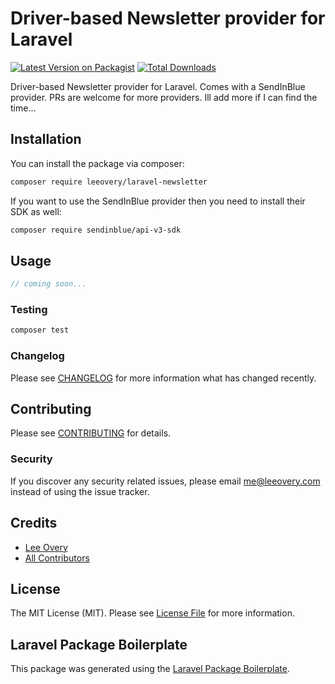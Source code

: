# Driver-based Newsletter provider for Laravel

[![Latest Version on Packagist](https://img.shields.io/packagist/v/leeovery/laravel-newsletter.svg?style=flat-square)](https://packagist.org/packages/leeovery/laravel-newsletter)
[![Total Downloads](https://img.shields.io/packagist/dt/leeovery/laravel-newsletter.svg?style=flat-square)](https://packagist.org/packages/leeovery/laravel-newsletter)

Driver-based Newsletter provider for Laravel. Comes with a SendInBlue provider. PRs are welcome for more providers. Ill add more if I can find the time...

## Installation

You can install the package via composer:

```bash
composer require leeovery/laravel-newsletter
```

If you want to use the SendInBlue provider then you need to install their SDK as well:

```bash
composer require sendinblue/api-v3-sdk
```


## Usage

``` php
// coming soon...
```

### Testing

``` bash
composer test
```

### Changelog

Please see [CHANGELOG](CHANGELOG.md) for more information what has changed recently.

## Contributing

Please see [CONTRIBUTING](CONTRIBUTING.md) for details.

### Security

If you discover any security related issues, please email me@leeovery.com instead of using the issue tracker.

## Credits

- [Lee Overy](https://github.com/leeovery)
- [All Contributors](../../contributors)

## License

The MIT License (MIT). Please see [License File](LICENSE.md) for more information.

## Laravel Package Boilerplate

This package was generated using the [Laravel Package Boilerplate](https://laravelpackageboilerplate.com).